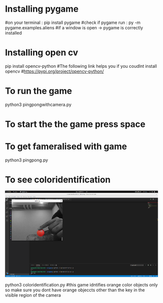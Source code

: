 # Installing pygame 
#on your terminal : 
pip install pygame 
#check if pygame run : 
py -m pygame.examples.aliens 
#if a window is open -> pygame is correctly installed 
# Installing open cv
pip install opencv-python
#The following link helps you if you coudlnt install opencv
#https://pypi.org/project/opencv-python/
# To run the game 
python3 pingpongwithcamera.py
# To start the the game press space 
# To get fameralised with game
python3 pingpong.py
# To see coloridentification
![](https://github.com/prabhathmummaneni/Virtualpingpong/blob/99ad874f1eb08588b3b5680f833d88482a156939/colourIdentification.png)

python3 coloridentification.py
#this game idntifies orange color objects only so make sure you dont have orange objeccts other than the key in the visible region of the camera
